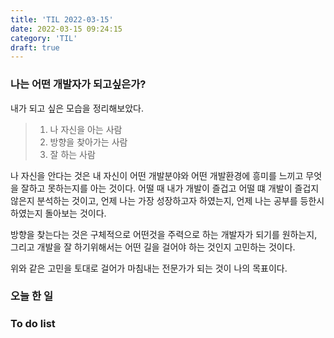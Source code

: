 ```yaml
---
title: 'TIL 2022-03-15'
date: 2022-03-15 09:24:15
category: 'TIL'
draft: true
---
```



### 나는 어떤 개발자가 되고싶은가?

내가 되고 싶은 모습을 정리해보았다.

> 1. 나 자신을 아는 사람
> 2. 방향을 찾아가는 사람
> 3. 잘 하는 사람

나 자신을 안다는 것은 내 자신이 어떤 개발분야와 어떤 개발환경에 흥미를 느끼고 무엇을 잘하고 못하는지를 아는 것이다.
어떨 때 내가 개발이 즐겁고 어떨 떄 개발이 즐겁지 않은지 분석하는 것이고, 
언제 나는 가장 성장하고자 하였는지, 언제 나는 공부를 등한시 하였는지 돌아보는 것이다.  

방향을 찾는다는 것은 구체적으로 어떤것을 주력으로 하는 개발자가 되기를 원하는지, 
그리고 개발을 잘 하기위해서는 어떤 길을 걸어야 하는 것인지 고민하는 것이다.

위와 같은 고민을 토대로 걸어가 마침내는 전문가가 되는 것이 나의 목표이다. 

### 오늘 한 일


### To do list
